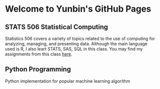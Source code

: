 # Welcome to Yunbin's GitHub Pages

## STATS 506 Statistical Computing 
Statistics 506 covers a variety of topics related to the use of computing for analyzing, managing, and presenting data. Although the main language used is R, I also leart STATS, SAS, SQL in this class. You may find my assignments from this class [here](https://pengyunbin.github.io/stats506/). 

## Python Programming
Python implementation for popular machine learning algorithm 
